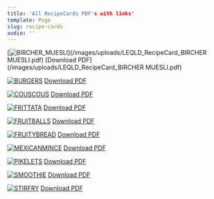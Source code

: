 ```yaml
---
title: 'All RecipeCards PDF's with links'
template: Page
slug: recipe-cards
audio: ''
---
```


[![BIRCHER_MUESLI](/images/uploads/BIRCHER_MUESLI.jpg)](/images/uploads/LEQLD_RecipeCard_BIRCHER MUESLI.pdf)
[Download PDF](/images/uploads/LEQLD_RecipeCard_BIRCHER MUESLI.pdf)

[![BURGERS](/images/uploads/BURGERS.jpg)](/images/uploads/LEQLD_RecipeCard_BURGERS.pdf)
[Download PDF](/images/uploads/LEQLD_RecipeCard_BURGERS.pdf)

[![COUSCOUS](/images/uploads/COUSCOUS.jpg)](/images/uploads/LEQLD_RecipeCard_COUSCOUS.pdf)
[Download PDF](/images/uploads/LEQLD_RecipeCard_COUSCOUS.pdf)

[![FRITTATA](/images/uploads/FRITTATA.jpg)](/images/uploads/LEQLD_RecipeCard_FRITTATA.pdf)
[Download PDF](/images/uploads/LEQLD_RecipeCard_FRITTATA.pdf)

[![FRUITBALLS](/images/uploads/FRUITBALLS.jpg)](/images/uploads/LEQLD_RecipeCard_FRUITBALLS.pdf)
[Download PDF](/images/uploads/LEQLD_RecipeCard_FRUITBALLS.pdf)

[![FRUITYBREAD](/images/uploads/FRUITYBREAD.jpg)](/images/uploads/LEQLD_RecipeCard_FRUITYBREAD.pdf)
[Download PDF](/images/uploads/LEQLD_RecipeCard_FRUITYBREAD.pdf)

[![MEXICANMINCE](/images/uploads/MEXICANMINCE.jpg)](/images/uploads/LEQLD_RecipeCard_MEXICANMINCE.pdf)
[Download PDF](/images/uploads/LEQLD_RecipeCard_MEXICANMINCE.pdf)

[![PIKELETS](/images/uploads/PIKELETS.jpg)](/images/uploads/LEQLD_RecipeCard_PIKELETS.pdf)
[Download PDF](/images/uploads/LEQLD_RecipeCard_PIKELETS.pdf)

[![SMOOTHIE](/images/uploads/SMOOTHIE.jpg)](/images/uploads/LEQLD_RecipeCard_SMOOTHIE.pdf)
[Download PDF](/images/uploads/LEQLD_RecipeCard_SMOOTHIE.pdf)

[![STIRFRY](/images/uploads/STIRFRY.jpg)](/images/uploads/LEQLD_RecipeCard_STIRFRY.pdf)
[Download PDF](/images/uploads/LEQLD_RecipeCard_STIRFRY.pdf)
